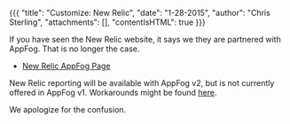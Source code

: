 {{{
  "title": "Customize: New Relic",
  "date": "1-28-2015",
  "author": "Chris Sterling",
  "attachments": [],
  "contentIsHTML": true
}}}

<p>If you have seen the New Relic website, it says we they are partnered with AppFog. That is no longer the case.</p>
<ul>
<li><a href="http://newrelic.com/appfog">New Relic AppFog Page</a></li>
</ul>
<p>New Relic reporting will be available with AppFog v2, but is not currently offered in AppFog v1. Workarounds might be found <a href="http://newrelic.com/resources">here</a>.</p>
<p>We apologize for the confusion.</p>
